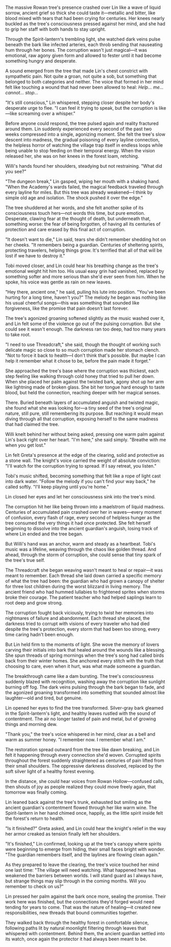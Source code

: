 The massive Rowan tree's presence crashed over Lin like a wave of liquid sorrow, ancient grief so thick she could taste it—metallic and bitter, like blood mixed with tears that had been crying for centuries. Her knees nearly buckled as the tree's consciousness pressed against her mind, and she had to grip her staff with both hands to stay upright.

Through the Spirit-lantern's trembling light, she watched dark veins pulse beneath the bark like infected arteries, each throb sending that nauseating hum through her bones. The corruption wasn't just magical—it was emotional, raw agony given form and allowed to fester until it had become something hungry and desperate.

A sound emerged from the tree that made Lin's chest constrict with sympathetic pain. Not quite a groan, not quite a sob, but something that belonged to both categories and neither. The voice that formed in her mind felt like touching a wound that had never been allowed to heal: _Help... me... cannot... stop..._

"It's still conscious," Lin whispered, stepping closer despite her body's desperate urge to flee. "I can feel it trying to speak, but the corruption is like—like screaming over a whisper."

Before anyone could respond, the tree pulsed again and reality fractured around them. Lin suddenly experienced every second of the past two weeks compressed into a single, agonizing moment. She felt the tree's slow descent into madness, the gradual poisoning of every layline connection, the helpless horror of watching the village trap itself in endless loops while being unable to stop feeding on their temporal energy. When the vision released her, she was on her knees in the forest loam, retching.

Willi's hands found her shoulders, steadying but not restraining. "What did you see?"

"The dungeon break," Lin gasped, wiping her mouth with a shaking hand. "When the Academy's wards failed, the magical feedback traveled through every layline for miles. But this tree was already weakened—I think by simple old age and isolation. The shock pushed it over the edge."

The tree shuddered at her words, and she felt another spike of its consciousness touch hers—not words this time, but pure emotion. Desperate, clawing fear at the thought of death, but underneath that, something worse: the fear of being forgotten, of having all its centuries of protection and care erased by this final act of corruption.

"It doesn't want to die," Lin said, tears she didn't remember shedding hot on her cheeks. "It remembers being a guardian. Centuries of sheltering spirits, protecting travelers, helping things grow. It's terrified that all of that will be lost if we have to destroy it."

Tobi moved closer, and Lin could hear his breathing change as the tree's emotional weight hit him too. His usual easy grin had vanished, replaced by something softer and more serious than she'd ever seen from him. When he spoke, his voice was gentle as rain on new leaves.

"Hey there, ancient one," he said, pulling his lute into position. "You've been hurting for a long time, haven't you?" The melody he began was nothing like his usual cheerful songs—this was something that sounded like forgiveness, like the promise that pain doesn't last forever.

The tree's agonized groaning softened slightly as the music washed over it, and Lin felt some of the violence go out of the pulsing corruption. But she could see it wasn't enough. The darkness ran too deep, had too many years to take root.

"I need to use Threadcraft," she said, though the thought of working such delicate magic so close to so much corruption made her stomach clench. "Not to force it back to health—I don't think that's possible. But maybe I can help it remember what it chose to be, before the pain made it forget."

She approached the tree's base where the corruption was thickest, each step feeling like walking through cold honey that tried to pull her down. When she placed her palm against the twisted bark, agony shot up her arm like lightning made of broken glass. She bit her tongue hard enough to taste blood, but held the connection, reaching deeper with her magical senses.

There. Buried beneath layers of accumulated anguish and twisted magic, she found what she was looking for—a tiny seed of the tree's original nature, still pure, still remembering its purpose. But reaching it would mean diving through all that corruption, exposing herself to the same madness that had claimed the tree.

Willi knelt behind her without being asked, pressing one warm palm against Lin's back right over her heart. "I'm here," she said simply. "Breathe with me when you get lost."

Lin felt Greta's presence at the edge of the clearing, solid and protective as a stone wall. The knight's voice carried the weight of absolute conviction: "I'll watch for the corruption trying to spread. If I say retreat, you listen."

Tobi's music shifted, becoming something that felt like a rope of light cast into dark water. "Follow the melody if you can't find your way back," he called softly. "I'll keep playing until you're home."

Lin closed her eyes and let her consciousness sink into the tree's mind.

The corruption hit her like being thrown into a maelstrom of liquid madness. Centuries of accumulated pain crashed over her in waves—every moment of confusion, every flash of rage, every second of helpless hunger as the tree consumed the very things it had once protected. She felt herself beginning to dissolve into the ancient guardian's anguish, losing track of where Lin ended and the tree began.

But Willi's hand was an anchor, warm and steady as a heartbeat. Tobi's music was a lifeline, weaving through the chaos like golden thread. And ahead, through the storm of corruption, she could sense that tiny spark of the tree's true self.

The Threadcraft she began weaving wasn't meant to heal or repair—it was meant to remember. Each thread she laid down carried a specific memory of what the tree had been: the guardian who had grown a canopy of shelter for three lost children during the worst blizzard in living memory. The ancient friend who had hummed lullabies to frightened sprites when storms broke their courage. The patient teacher who had helped saplings learn to root deep and grow strong.

The corruption fought back viciously, trying to twist her memories into nightmares of failure and abandonment. Each thread she placed, the darkness tried to corrupt with visions of every traveler who had died despite the tree's protection, every storm that had been too strong, every time caring hadn't been enough.

But Lin held firm to the moments of light. She wove the memory of lovers carving their initials into bark that healed around the wounds like a blessing. She spun threads of spring mornings when the tree's song had called birds back from their winter homes. She anchored every stitch with the truth that choosing to care, even when it hurt, was what made someone a guardian.

The breakthrough came like a dam bursting. The tree's consciousness suddenly blazed with recognition, washing away the corruption like sunlight burning off fog. The dark veins pulsing through the bark began to fade, and the agonized groaning transformed into something that sounded almost like laughter—old and tired, but genuine.

Lin opened her eyes to find the tree transformed. Silver-gray bark gleamed in the Spirit-lantern's light, and healthy leaves rustled with the sound of contentment. The air no longer tasted of pain and metal, but of growing things and morning dew.

"Thank you," the tree's voice whispered in her mind, clear as a bell and warm as summer honey. "I remember now. I remember what I am."

The restoration spread outward from the tree like dawn breaking, and Lin felt it happening through every connection she'd woven. Corrupted spirits throughout the forest suddenly straightened as centuries of pain lifted from their small shoulders. The oppressive darkness dissolved, replaced by the soft silver light of a healthy forest evening.

In the distance, she could hear voices from Rowan Hollow—confused calls, then shouts of joy as people realized they could move freely again, that tomorrow was finally coming.

Lin leaned back against the tree's trunk, exhausted but smiling as the ancient guardian's contentment flowed through her like warm wine. The Spirit-lantern in her hand chimed once, happily, as the little spirit inside felt the forest's return to health.

"Is it finished?" Greta asked, and Lin could hear the knight's relief in the way her armor creaked as tension finally left her shoulders.

"It's finished," Lin confirmed, looking up at the tree's canopy where spirits were beginning to emerge from hiding, their small faces bright with wonder. "The guardian remembers itself, and the laylines are flowing clean again."

As they prepared to leave the clearing, the tree's voice touched her mind one last time: "The village will need watching. What happened here has weakened the barriers between worlds. I will stand guard as I always have, but strange things may slip through in the coming months. Will you remember to check on us?"

Lin pressed her palm against the bark once more, sealing the promise. Their work here was finished, but the connections they'd forged would need tending for years to come. That was the nature of healing—it created new responsibilities, new threads that bound communities together.

They walked back through the healthy forest in comfortable silence, following paths lit by natural moonlight filtering through leaves that whispered with contentment. Behind them, the ancient guardian settled into its watch, once again the protector it had always been meant to be.
